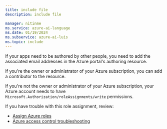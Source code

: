 ```yaml
---
title: include file
description: include file

manager: nitinme
ms.service: azure-ai-language
ms.date: 01/19/2024
ms.subservice: azure-ai-luis
ms.topic: include
---
```

If your apps need to be authored by other people, you need to add the associated email addresses in the Azure portal's authoring resource.

If you're the owner or administrator of your Azure subscription, you can add a contributor to the resource.

If you're not the owner or administrator of your Azure subscription, your Azure account needs to have `Microsoft.Authorization/roleAssignments/write` permissions.

If you have trouble with this role assignment, review:

* [Assign Azure roles](../../../role-based-access-control/role-assignments-portal.yml)
* [Azure access control troubleshooting](../../../role-based-access-control/troubleshooting.md)

